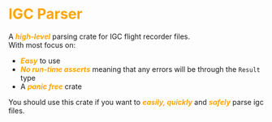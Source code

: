 # <span style="color:orange">IGC Parser</span>
A <span style="color:orange"><strong>*high-level*</strong></span> parsing crate for IGC flight recorder files.
<br /> With most focus on: 
- <span style="color:orange"><strong>*Easy*</strong></span> to use
- <span style="color:orange"><strong>*No run-time asserts*</strong></span> meaning that any errors will be through the ```Result``` type
- A  <span style="color:orange"><em><strong>*panic free*</strong></em></span> crate
  
You should use this crate if you want to <span style="color:orange"><strong>*easily, quickly*</strong></span> and <span style="color:orange"><strong>*safely*</strong></span> parse igc files.
